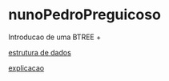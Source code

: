 # nunoPedroPreguicoso

Introducao de uma BTREE + 

[estrutura de dados](https://github.com/attractivechaos/klib) 

[explicacao](https://en.wikipedia.org/wiki/B-tree)












